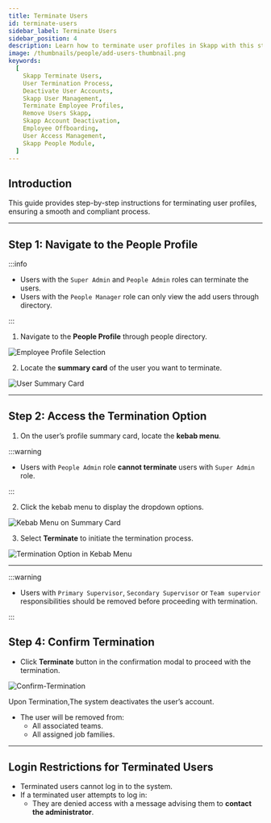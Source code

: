 ```yaml
---
title: Terminate Users
id: terminate-users
sidebar_label: Terminate Users
sidebar_position: 4
description: Learn how to terminate user profiles in Skapp with this step-by-step guide, ensuring a smooth and compliant process for deactivating user accounts and managing employee offboarding.
image: /thumbnails/people/add-users-thumbnail.png
keywords:
  [
    Skapp Terminate Users,
    User Termination Process,
    Deactivate User Accounts,
    Skapp User Management,
    Terminate Employee Profiles,
    Remove Users Skapp,
    Skapp Account Deactivation,
    Employee Offboarding,
    User Access Management,
    Skapp People Module,
  ]
---
```


## Introduction

This guide provides step-by-step instructions for terminating user profiles, ensuring a smooth and compliant process.

---

## Step 1: Navigate to the People Profile

:::info

- Users with the `Super Admin` and `People Admin` roles can terminate the users.
- Users with the `People Manager` role can only view the add users through directory.

:::

1. Navigate to the **People Profile** through people directory.

![Employee Profile Selection](/people/employee-profile-selection.png)

2. Locate the **summary card** of the user you want to terminate.

![User Summary Card](/people/user-summary-card.png)

---

## Step 2: Access the Termination Option

1. On the user’s profile summary card, locate the **kebab menu**.

:::warning

- Users with `People Admin` role **cannot terminate** users with `Super Admin` role.

:::

2. Click the kebab menu to display the dropdown options.

![Kebab Menu on Summary Card](/people/termination-kebab-menu.png)

3. Select **Terminate** to initiate the termination process.

![Termination Option in Kebab Menu](/people/termination-user-option.png)

---

:::warning

- Users with `Primary Supervisor`, `Secondary Supervisor` or `Team supervior` responsibilities should be removed before proceeding with termination.

:::

## Step 4: Confirm Termination

- Click **Terminate** button in the confirmation modal to proceed with the termination.

![Confirm-Termination](/people/confirm-termination.png)

Upon Termination,The system deactivates the user’s account.

- The user will be removed from:
  - All associated teams.
  - All assigned job families.

---

## Login Restrictions for Terminated Users

- Terminated users cannot log in to the system.
- If a terminated user attempts to log in:
  - They are denied access with a message advising them to **contact the administrator**.
